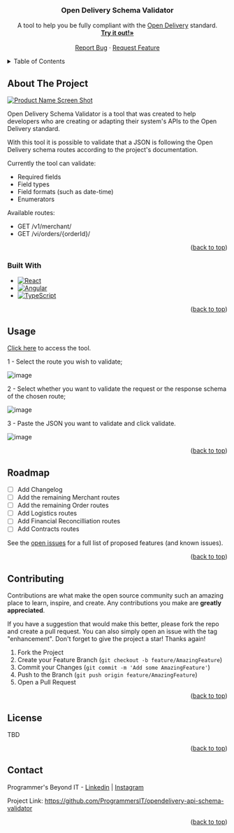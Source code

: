 <!-- PROJECT SHIELDS -->
<!-- [![Contributors][contributors-shield]][contributors-url] -->
<!-- [![Forks][forks-shield]][forks-url] -->
<!-- [![Stargazers][stars-shield]][stars-url] -->
<!-- [![Issues][issues-shield]][issues-url] -->
<!-- [![MIT License][license-shield]][license-url] -->
<!-- [![LinkedIn][linkedin-shield]][linkedin-url] -->



<!-- PROJECT LOGO -->
<br />
<div align="center">

  <h3 align="center">Open Delivery Schema Validator</h3>

  <p align="center">
    A tool to help you be fully compliant with the <a href="https://abrasel-nacional.github.io/docs/">Open Delivery</a> standard.
    <br />
    <a href="https://github.com/othneildrew/Best-README-Template"><strong>Try it out!»</strong></a>
    <br />
    <br />
    <a href="https://github.com/othneildrew/Best-README-Template/issues">Report Bug</a>
    ·
    <a href="https://github.com/othneildrew/Best-README-Template/issues">Request Feature</a>
  </p>
</div>



<!-- TABLE OF CONTENTS -->
<details>
  <summary>Table of Contents</summary>
  <ol>
    <li>
      <a href="#about-the-project">About The Project</a>
      <ul>
        <li><a href="#built-with">Built With</a></li>
      </ul>
    </li>
    <li><a href="#usage">Usage</a></li>
    <li><a href="#roadmap">Roadmap</a></li>
    <li><a href="#contributing">Contributing</a></li>
    <li><a href="#license">License</a></li>
    <li><a href="#contact">Contact</a></li>
  </ol>
</details>



<!-- ABOUT THE PROJECT -->
## About The Project

[![Product Name Screen Shot][product-screenshot]](https://programmersit.github.io/opendelivery-api-schema-validator/)

Open Delivery Schema Validator is a tool that was created to help developers who are creating or adapting their system's APIs to the Open Delivery standard. 

With this tool it is possible to validate that a JSON is following the Open Delivery schema routes according to the project's documentation.

Currently the tool can validate:

- Required fields
- Field types
- Field formats (such as date-time)
- Enumerators

Available routes:

- GET /v1/merchant/
- GET /vi/orders/{orderId}/

<p align="right">(<a href="#readme-top">back to top</a>)</p>



### Built With


* [![React][React.js]][React-url]
* [![Angular][Angular.io]][Angular-url]
* [![TypeScript][Typescriptlang.org]][Typescriptlang-url]

<p align="right">(<a href="#readme-top">back to top</a>)</p>


<!-- USAGE EXAMPLES -->
## Usage

[Click here](https://programmersit.github.io/opendelivery-api-schema-validator/) to access the tool.

1 - Select the route you wish to validate;

![image](https://user-images.githubusercontent.com/80956588/192373062-d2beb66e-dd47-47dd-871e-287a20e31d13.png)

2 - Select whether you want to validate the request or the response schema of the chosen route;

![image](https://user-images.githubusercontent.com/80956588/192373111-39732fc3-4562-41a5-8c29-96d50ad9f852.png)

3 - Paste the JSON you want to validate and click validate.

![image](https://user-images.githubusercontent.com/80956588/192373252-a1fd62bf-468a-4765-9cd6-c898edd7519d.png)


<p align="right">(<a href="#readme-top">back to top</a>)</p>



<!-- ROADMAP -->
## Roadmap

- [ ] Add Changelog
- [ ] Add the remaining Merchant routes
- [ ] Add the remaining Order routes
- [ ] Add Logistics routes
- [ ] Add Financial Reconcilliation routes
- [ ] Add Contracts routes

See the [open issues](https://github.com/othneildrew/Best-README-Template/issues) for a full list of proposed features (and known issues).

<p align="right">(<a href="#readme-top">back to top</a>)</p>



<!-- CONTRIBUTING -->
## Contributing

Contributions are what make the open source community such an amazing place to learn, inspire, and create. Any contributions you make are **greatly appreciated**.

If you have a suggestion that would make this better, please fork the repo and create a pull request. You can also simply open an issue with the tag "enhancement".
Don't forget to give the project a star! Thanks again!

1. Fork the Project
2. Create your Feature Branch (`git checkout -b feature/AmazingFeature`)
3. Commit your Changes (`git commit -m 'Add some AmazingFeature'`)
4. Push to the Branch (`git push origin feature/AmazingFeature`)
5. Open a Pull Request

<p align="right">(<a href="#readme-top">back to top</a>)</p>



<!-- LICENSE -->
## License

TBD
<!-- Distributed under the MIT License. See `LICENSE.txt` for more information. -->

<p align="right">(<a href="#readme-top">back to top</a>)</p>



<!-- CONTACT -->
## Contact

Programmer's Beyond IT - [Linkedin](https://www.linkedin.com/company/programmersbeyondit/) | [Instagram](https://www.instagram.com/programmers_beyond_it/)

Project Link: https://github.com/ProgrammersIT/opendelivery-api-schema-validator

<p align="right">(<a href="#readme-top">back to top</a>)</p>


<!-- MARKDOWN LINKS & IMAGES -->
<!-- https://www.markdownguide.org/basic-syntax/#reference-style-links -->
[contributors-shield]: https://img.shields.io/github/contributors/othneildrew/Best-README-Template.svg?style=for-the-badge
[contributors-url]: https://github.com/othneildrew/Best-README-Template/graphs/contributors
[forks-shield]: https://img.shields.io/github/forks/othneildrew/Best-README-Template.svg?style=for-the-badge
[forks-url]: https://github.com/othneildrew/Best-README-Template/network/members
[stars-shield]: https://img.shields.io/github/stars/othneildrew/Best-README-Template.svg?style=for-the-badge
[stars-url]: https://github.com/othneildrew/Best-README-Template/stargazers
[issues-shield]: https://img.shields.io/github/issues/othneildrew/Best-README-Template.svg?style=for-the-badge
[issues-url]: https://github.com/othneildrew/Best-README-Template/issues
[license-shield]: https://img.shields.io/github/license/othneildrew/Best-README-Template.svg?style=for-the-badge
[license-url]: https://github.com/othneildrew/Best-README-Template/blob/master/LICENSE.txt
[linkedin-shield]: https://img.shields.io/badge/-LinkedIn-black.svg?style=for-the-badge&logo=linkedin&colorB=555
[linkedin-url]: https://linkedin.com/in/othneildrew
[product-screenshot]: https://user-images.githubusercontent.com/80956588/192372514-69b8de27-14de-4d34-a4ec-a96898f4eba0.png
[Next.js]: https://img.shields.io/badge/next.js-000000?style=for-the-badge&logo=nextdotjs&logoColor=white
[Next-url]: https://nextjs.org/
[React.js]: https://img.shields.io/badge/React-20232A?style=for-the-badge&logo=react&logoColor=61DAFB
[React-url]: https://reactjs.org/
[Vue.js]: https://img.shields.io/badge/Vue.js-35495E?style=for-the-badge&logo=vuedotjs&logoColor=4FC08D
[Vue-url]: https://vuejs.org/
[Angular.io]: https://img.shields.io/badge/Angular-DD0031?style=for-the-badge&logo=angular&logoColor=white
[Angular-url]: https://angular.io/
[Svelte.dev]: https://img.shields.io/badge/Svelte-4A4A55?style=for-the-badge&logo=svelte&logoColor=FF3E00
[Svelte-url]: https://svelte.dev/
[Laravel.com]: https://img.shields.io/badge/Laravel-FF2D20?style=for-the-badge&logo=laravel&logoColor=white
[Laravel-url]: https://laravel.com
[Bootstrap.com]: https://img.shields.io/badge/Bootstrap-563D7C?style=for-the-badge&logo=bootstrap&logoColor=white
[Bootstrap-url]: https://getbootstrap.com
[JQuery.com]: https://img.shields.io/badge/jQuery-0769AD?style=for-the-badge&logo=jquery&logoColor=white
[JQuery-url]: https://jquery.com 
[Typescriptlang.org]: https://img.shields.io/badge/typescript-3178c6?style=for-the-badge&logo=typescript&logoColor=white
[Typescriptlang-url]: https://www.typescriptlang.org/

